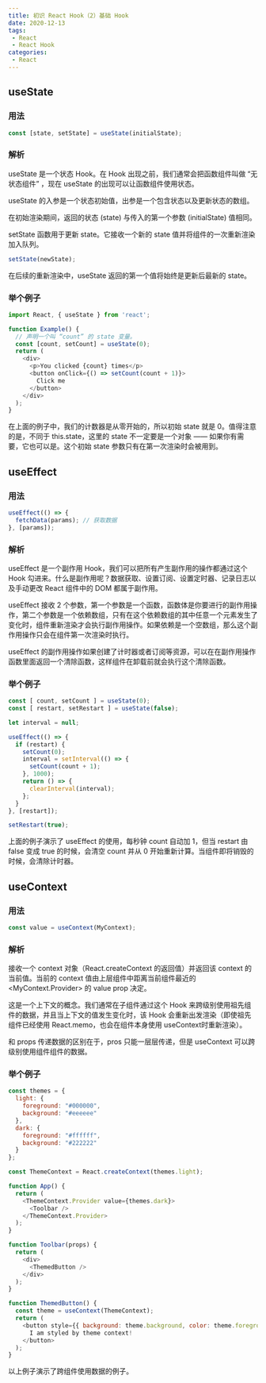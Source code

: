 ```yaml
---
title: 初识 React Hook（2）基础 Hook
date: 2020-12-13
tags:
 - React
 - React Hook
categories: 
 - React
---
```


## useState

### 用法

```javascript
const [state, setState] = useState(initialState);
```

### 解析

useState 是一个状态 Hook。在 Hook 出现之前，我们通常会把函数组件叫做 “无状态组件” ，现在 useState 的出现可以让函数组件使用状态。

useState 的入参是一个状态初始值，出参是一个包含状态以及更新状态的数组。

在初始渲染期间，返回的状态 (state) 与传入的第一个参数 (initialState) 值相同。

setState 函数用于更新 state。它接收一个新的 state 值并将组件的一次重新渲染加入队列。

``` javascript
setState(newState);
```

在后续的重新渲染中，useState 返回的第一个值将始终是更新后最新的 state。

### 举个例子

``` javascript
import React, { useState } from 'react';

function Example() {
  // 声明一个叫 “count” 的 state 变量。
  const [count, setCount] = useState(0);
  return (
    <div>
      <p>You clicked {count} times</p>
      <button onClick={() => setCount(count + 1)}>
        Click me
      </button>
    </div>
  );
}
```

在上面的例子中，我们的计数器是从零开始的，所以初始 state 就是 0。值得注意的是，不同于 this.state，这里的 state 不一定要是一个对象 —— 如果你有需要，它也可以是。这个初始 state 参数只有在第一次渲染时会被用到。

## useEffect

### 用法

``` javascript
useEffect(() => {
  fetchData(params); // 获取数据
}, [params]);
```

### 解析

useEffect 是一个副作用 Hook，我们可以把所有产生副作用的操作都通过这个 Hook 勾进来。什么是副作用呢？数据获取、设置订阅、设置定时器、记录日志以及手动更改 React 组件中的 DOM 都属于副作用。

useEffect 接收 2 个参数，第一个参数是一个函数，函数体是你要进行的副作用操作，第二个参数是一个依赖数组，只有在这个依赖数组的其中任意一个元素发生了变化时，组件重新渲染才会执行副作用操作。如果依赖是一个空数组，那么这个副作用操作只会在组件第一次渲染时执行。

useEffect 的副作用操作如果创建了计时器或者订阅等资源，可以在在副作用操作函数里面返回一个清除函数，这样组件在卸载前就会执行这个清除函数。

### 举个例子

```javascript
const [ count, setCount ] = useState(0);
const [ restart, setRestart ] = useState(false);

let interval = null;

useEffect(() => {
  if (restart) {
    setCount(0);
    interval = setInterval(() => {
      setCount(count + 1);
    }, 1000);
    return () => {
      clearInterval(interval);
    };
  }
}, [restart]);

setRestart(true);
```

上面的例子演示了 useEffect 的使用，每秒钟 count 自动加 1，但当 restart 由 false 变成 true 的时候，会清空 count 并从 0 开始重新计算。当组件即将销毁的时候，会清除计时器。

## useContext

### 用法

```javascript
const value = useContext(MyContext);
```

### 解析

接收一个 context 对象（React.createContext 的返回值）并返回该 context 的当前值。当前的 context 值由上层组件中距离当前组件最近的 <MyContext.Provider> 的 value prop 决定。

这是一个上下文的概念。我们通常在子组件通过这个 Hook 来跨级别使用祖先组件的数据，并且当上下文的值发生变化时，该 Hook 会重新出发渲染（即使祖先组件已经使用 React.memo，也会在组件本身使用 useContext时重新渲染）。

和 props 传递数据的区别在于，pros 只能一层层传递，但是 useContext 可以跨级别使用组件组件的数据。

### 举个例子

```javascript
const themes = {
  light: {
    foreground: "#000000",
    background: "#eeeeee"
  },
  dark: {
    foreground: "#ffffff",
    background: "#222222"
  }
};

const ThemeContext = React.createContext(themes.light);

function App() {
  return (
    <ThemeContext.Provider value={themes.dark}>
      <Toolbar />
    </ThemeContext.Provider>
  );
}

function Toolbar(props) {
  return (
    <div>
      <ThemedButton />
    </div>
  );
}

function ThemedButton() {
  const theme = useContext(ThemeContext);
  return (
    <button style={{ background: theme.background, color: theme.foreground }}>
      I am styled by theme context!
    </button>
  );
}
```

以上例子演示了跨组件使用数据的例子。